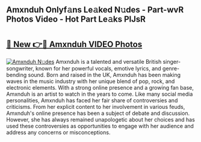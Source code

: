 ## Amxnduh Onlyf𝚊ns Le𝚊ked N𝚞des - Part-wvR Photos Video - Hot Part Le𝚊ks PlJsR

# <h2><a href="http://ab80988.deff.icu/?id=Amxnduh">🔗 New 👉🔴 Amxnduh VIDEO Photos</a></h2>

[![Amxnduh N𝚞des](https://i.imgur.com/rIISA9y.gif)](http://ab80988.deff.icu/?id=Amxnduh)
Amxnduh is a talented and versatile British singer-songwriter, known for her powerful vocals, emotive lyrics, and genre-bending sound. Born and raised in the UK, Amxnduh has been making waves in the music industry with her unique blend of pop, rock, and electronic elements. With a strong online presence and a growing fan base, Amxnduh is an artist to watch in the years to come. Like many social media personalities, Amxnduh has faced her fair share of controversies and criticisms. From her explicit content to her involvement in various feuds, Amxnduh's online presence has been a subject of debate and discussion. However, she has always remained unapologetic about her choices and has used these controversies as opportunities to engage with her audience and address any concerns or misconceptions.
